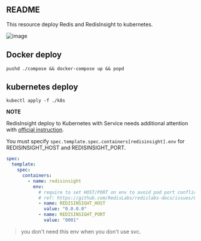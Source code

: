 ## README

This resource deploy Redis and RedisInsight to kubernetes.

![image](https://user-images.githubusercontent.com/3856350/76840074-ef19d300-6879-11ea-987c-626fef43a3e9.png)

## Docker deploy

```shell
pushd ./compose && docker-compose up && popd
```

## kubernetes deploy

```shell
kubectl apply -f ./k8s
```

**NOTE**

RedisInsight deploy to Kubernetes with Service needs additional attention with [official instruction](https://docs.redislabs.com/latest/ri/installing/install-k8s/).

You must specify `spec.template.spec.containers[redisinsight].env` for REDISINSIGHT_HOST and REDISINSIGHT_PORT.

```yaml
spec:
  template:
    spec:
      containers:
        - name: redisinsight
          env:
            # require to set HOST/PORT on env to avoid pod port conflict when using svc.
            # ref: https://github.com/RedisLabs/redislabs-docs/issues/676
            - name: REDISINSIGHT_HOST
              value: "0.0.0.0"
            - name: REDISINSIGHT_PORT
              value: "8001"
```

> you don't need this env when you don't use svc.

